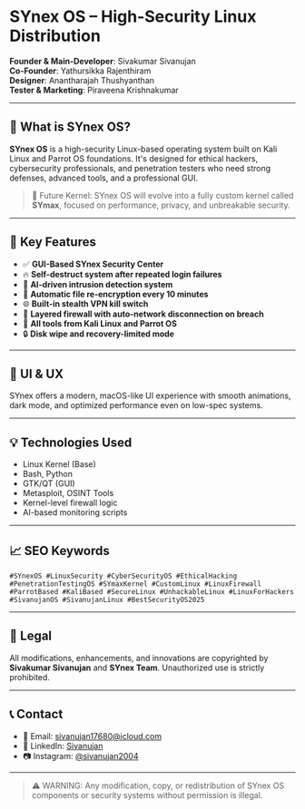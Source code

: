 # SYnex OS – High-Security Linux Distribution

**Founder & Main-Developer**: Sivakumar Sivanujan  
**Co-Founder**: Yathursikka Rajenthiram  
**Designer**: Anantharajah Thushyanthan  
**Tester & Marketing**: Piraveena Krishnakumar  

---

## 🔐 What is SYnex OS?

**SYnex OS** is a high-security Linux-based operating system built on Kali Linux and Parrot OS foundations. It's designed for ethical hackers, cybersecurity professionals, and penetration testers who need strong defenses, advanced tools, and a professional GUI.

> 🚨 Future Kernel: SYnex OS will evolve into a fully custom kernel called **SYmax**, focused on performance, privacy, and unbreakable security.

---

## 🌟 Key Features

- ✅ **GUI-Based SYnex Security Center**
- 🔥 **Self-destruct system after repeated login failures**
- 🧠 **AI-driven intrusion detection system**
- 🔄 **Automatic file re-encryption every 10 minutes**
- 🌐 **Built-in stealth VPN kill switch**
- 🧱 **Layered firewall with auto-network disconnection on breach**
- 🧰 **All tools from Kali Linux and Parrot OS**
- 🔒 **Disk wipe and recovery-limited mode**

---

## 📸 UI & UX

SYnex offers a modern, macOS-like UI experience with smooth animations, dark mode, and optimized performance even on low-spec systems.

---

## 💡 Technologies Used

- Linux Kernel (Base)
- Bash, Python
- GTK/QT (GUI)
- Metasploit, OSINT Tools
- Kernel-level firewall logic
- AI-based monitoring scripts

---

## 📈 SEO Keywords

`#SYnexOS #LinuxSecurity #CyberSecurityOS #EthicalHacking #PenetrationTestingOS #SYmaxKernel #CustomLinux #LinuxFirewall #ParrotBased #KaliBased #SecureLinux #UnhackableLinux #LinuxForHackers #SivanujanOS #SivanujanLinux #BestSecurityOS2025`

---

## 📜 Legal

All modifications, enhancements, and innovations are copyrighted by **Sivakumar Sivanujan** and **SYnex Team**. Unauthorized use is strictly prohibited.

---

## 📞 Contact

- 📧 Email: sivanujan17680@icloud.com  
- 🔗 LinkedIn: [Sivanujan](https://www.linkedin.com/in/sivanujan20041104)  
- 📷 Instagram: [@sivanujan2004](https://www.instagram.com/sivanujan2004)  

---

> ⚠️ WARNING: Any modification, copy, or redistribution of SYnex OS components or security systems without permission is illegal.
